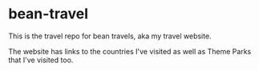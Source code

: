 # bean-travel
This is the travel repo for bean travels, aka my travel website.

The website has links to the countries I've visited as well as Theme Parks that I've visited too.
